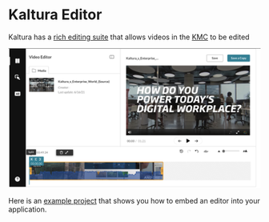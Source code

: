 # Kaltura Editor

Kaltura has a [rich editing suite](https://knowledge.kaltura.com/help/kaltura-video-editing-tools---user-guide) that allows videos in the [KMC](https://kmc.kaltura.com/index.php/kmcng/login) to be edited

![editor](img/editor.png)

Here is an [example project](https://github.com/kaltura-vpaas/kaltura-minimal-editor) that shows you how to embed an editor into your application. 


